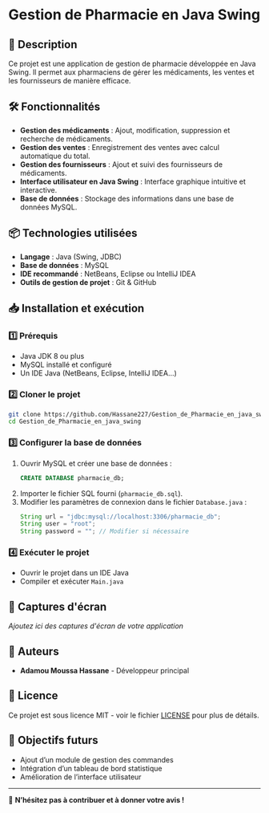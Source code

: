 # Gestion de Pharmacie en Java Swing

## 📌 Description
Ce projet est une application de gestion de pharmacie développée en Java Swing. Il permet aux pharmaciens de gérer les médicaments, les ventes et les fournisseurs de manière efficace.

## 🛠️ Fonctionnalités
- **Gestion des médicaments** : Ajout, modification, suppression et recherche de médicaments.
- **Gestion des ventes** : Enregistrement des ventes avec calcul automatique du total.
- **Gestion des fournisseurs** : Ajout et suivi des fournisseurs de médicaments.
- **Interface utilisateur en Java Swing** : Interface graphique intuitive et interactive.
- **Base de données** : Stockage des informations dans une base de données MySQL.

## 📦 Technologies utilisées
- **Langage** : Java (Swing, JDBC)
- **Base de données** : MySQL
- **IDE recommandé** : NetBeans, Eclipse ou IntelliJ IDEA
- **Outils de gestion de projet** : Git & GitHub

## 📥 Installation et exécution
### 1️⃣ Prérequis
- Java JDK 8 ou plus
- MySQL installé et configuré
- Un IDE Java (NetBeans, Eclipse, IntelliJ IDEA...)

### 2️⃣ Cloner le projet
```sh
git clone https://github.com/Hassane227/Gestion_de_Pharmacie_en_java_swing.git
cd Gestion_de_Pharmacie_en_java_swing
```

### 3️⃣ Configurer la base de données
1. Ouvrir MySQL et créer une base de données :
   ```sql
   CREATE DATABASE pharmacie_db;
   ```
2. Importer le fichier SQL fourni (`pharmacie_db.sql`).
3. Modifier les paramètres de connexion dans le fichier `Database.java` :
   ```java
   String url = "jdbc:mysql://localhost:3306/pharmacie_db";
   String user = "root";
   String password = ""; // Modifier si nécessaire
   ```

### 4️⃣ Exécuter le projet
- Ouvrir le projet dans un IDE Java
- Compiler et exécuter `Main.java`

## 📸 Captures d'écran
_Ajoutez ici des captures d'écran de votre application_

## 📝 Auteurs
- **Adamou Moussa Hassane** - Développeur principal

## 📜 Licence
Ce projet est sous licence MIT - voir le fichier [LICENSE](LICENSE) pour plus de détails.

## 🎯 Objectifs futurs
- Ajout d’un module de gestion des commandes
- Intégration d’un tableau de bord statistique
- Amélioration de l’interface utilisateur

---

🚀 **N’hésitez pas à contribuer et à donner votre avis !**
